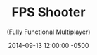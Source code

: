 ---
layout: none
date:   2014-09-13 12:00:00 -0500
categories: project
title:  "FPS Shooter"
subtitle: "(Fully Functional Multiplayer)"
description: "This is a basic multiplayer First Person Shooter game. It is one of the first 'fun' playable games that I have created."

url: https://sourceforge.net/projects/multiplayerfps-thelostisland/

buttons:
  - message: Download
    url: https://sourceforge.net/projects/multiplayerfps-thelostisland/files/

image: "FPS Shooter.PNG"

base-color: "#F5F3C3"
---